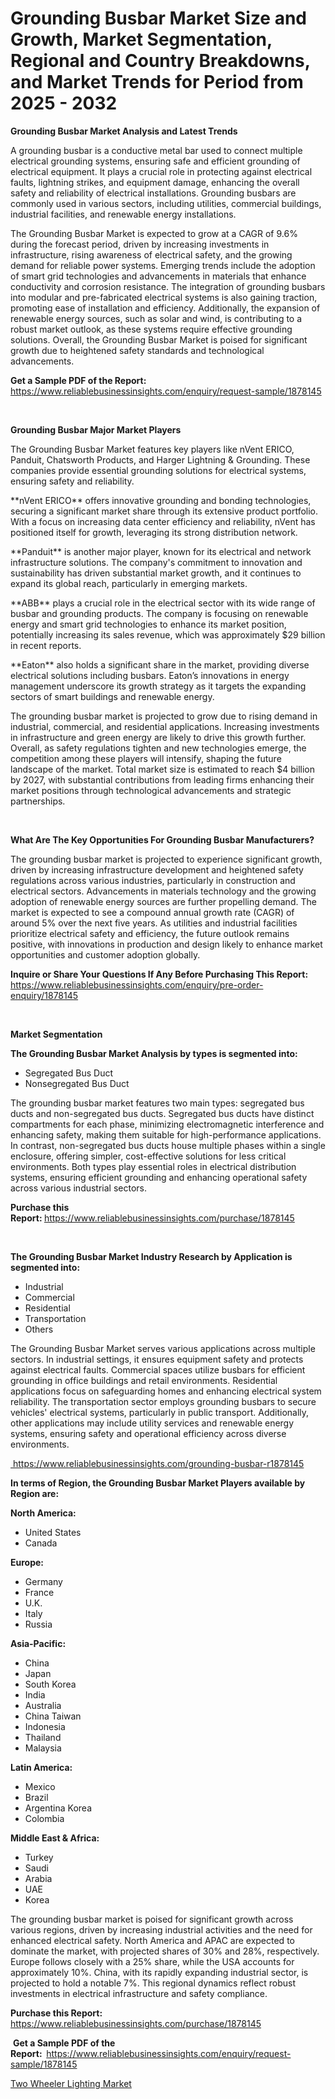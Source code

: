 <p><h1>Grounding Busbar Market Size and Growth, Market Segmentation, Regional and Country Breakdowns, and Market Trends for Period from 2025 -  2032</h1></p><p><strong>Grounding Busbar Market Analysis and Latest Trends</strong></p>
<p><p>A grounding busbar is a conductive metal bar used to connect multiple electrical grounding systems, ensuring safe and efficient grounding of electrical equipment. It plays a crucial role in protecting against electrical faults, lightning strikes, and equipment damage, enhancing the overall safety and reliability of electrical installations. Grounding busbars are commonly used in various sectors, including utilities, commercial buildings, industrial facilities, and renewable energy installations.</p><p>The Grounding Busbar Market is expected to grow at a CAGR of 9.6% during the forecast period, driven by increasing investments in infrastructure, rising awareness of electrical safety, and the growing demand for reliable power systems. Emerging trends include the adoption of smart grid technologies and advancements in materials that enhance conductivity and corrosion resistance. The integration of grounding busbars into modular and pre-fabricated electrical systems is also gaining traction, promoting ease of installation and efficiency. Additionally, the expansion of renewable energy sources, such as solar and wind, is contributing to a robust market outlook, as these systems require effective grounding solutions. Overall, the Grounding Busbar Market is poised for significant growth due to heightened safety standards and technological advancements.</p></p>
<p><strong>Get a Sample PDF of the Report:&nbsp;</strong> <a href="https://www.reliablebusinessinsights.com/enquiry/request-sample/1878145?utm_campaign=3366&utm_medium=2&utm_source=Github&utm_content=ia&utm_term=07042025&utm_id=grounding-busbar">https://www.reliablebusinessinsights.com/enquiry/request-sample/1878145</a></p>
<p>&nbsp;</p>
<p><strong>Grounding Busbar Major Market Players</strong></p>
<p><p>The Grounding Busbar Market features key players like nVent ERICO, Panduit, Chatsworth Products, and Harger Lightning & Grounding. These companies provide essential grounding solutions for electrical systems, ensuring safety and reliability.</p><p>**nVent ERICO** offers innovative grounding and bonding technologies, securing a significant market share through its extensive product portfolio. With a focus on increasing data center efficiency and reliability, nVent has positioned itself for growth, leveraging its strong distribution network.</p><p>**Panduit** is another major player, known for its electrical and network infrastructure solutions. The company's commitment to innovation and sustainability has driven substantial market growth, and it continues to expand its global reach, particularly in emerging markets.</p><p>**ABB** plays a crucial role in the electrical sector with its wide range of busbar and grounding products. The company is focusing on renewable energy and smart grid technologies to enhance its market position, potentially increasing its sales revenue, which was approximately $29 billion in recent reports.</p><p>**Eaton** also holds a significant share in the market, providing diverse electrical solutions including busbars. Eaton’s innovations in energy management underscore its growth strategy as it targets the expanding sectors of smart buildings and renewable energy.</p><p>The grounding busbar market is projected to grow due to rising demand in industrial, commercial, and residential applications. Increasing investments in infrastructure and green energy are likely to drive this growth further. Overall, as safety regulations tighten and new technologies emerge, the competition among these players will intensify, shaping the future landscape of the market. Total market size is estimated to reach $4 billion by 2027, with substantial contributions from leading firms enhancing their market positions through technological advancements and strategic partnerships.</p></p>
<p>&nbsp;</p>
<p><strong>What Are The Key Opportunities For Grounding Busbar Manufacturers?</strong></p>
<p><p>The grounding busbar market is projected to experience significant growth, driven by increasing infrastructure development and heightened safety regulations across various industries, particularly in construction and electrical sectors. Advancements in materials technology and the growing adoption of renewable energy sources are further propelling demand. The market is expected to see a compound annual growth rate (CAGR) of around 5% over the next five years. As utilities and industrial facilities prioritize electrical safety and efficiency, the future outlook remains positive, with innovations in production and design likely to enhance market opportunities and customer adoption globally.</p></p>
<p><strong>Inquire or Share Your Questions If Any Before Purchasing This Report:</strong> <a href="https://www.reliablebusinessinsights.com/enquiry/pre-order-enquiry/1878145?utm_campaign=3366&utm_medium=2&utm_source=Github&utm_content=ia&utm_term=07042025&utm_id=grounding-busbar">https://www.reliablebusinessinsights.com/enquiry/pre-order-enquiry/1878145</a></p>
<p>&nbsp;</p>
<p><strong>Market Segmentation</strong></p>
<p><strong>The Grounding Busbar Market Analysis by types is segmented into:</strong></p>
<p><ul><li>Segregated Bus Duct</li><li>Nonsegregated Bus Duct</li></ul></p>
<p><p>The grounding busbar market features two main types: segregated bus ducts and non-segregated bus ducts. Segregated bus ducts have distinct compartments for each phase, minimizing electromagnetic interference and enhancing safety, making them suitable for high-performance applications. In contrast, non-segregated bus ducts house multiple phases within a single enclosure, offering simpler, cost-effective solutions for less critical environments. Both types play essential roles in electrical distribution systems, ensuring efficient grounding and enhancing operational safety across various industrial sectors.</p></p>
<p><strong>Purchase this Report:&nbsp;</strong><a href="https://www.reliablebusinessinsights.com/purchase/1878145?utm_campaign=3366&utm_medium=2&utm_source=Github&utm_content=ia&utm_term=07042025&utm_id=grounding-busbar">https://www.reliablebusinessinsights.com/purchase/1878145</a></p>
<p>&nbsp;</p>
<p><strong>The Grounding Busbar Market Industry Research by Application is segmented into:</strong></p>
<p><ul><li>Industrial</li><li>Commercial</li><li>Residential</li><li>Transportation</li><li>Others</li></ul></p>
<p><p>The Grounding Busbar Market serves various applications across multiple sectors. In industrial settings, it ensures equipment safety and protects against electrical faults. Commercial spaces utilize busbars for efficient grounding in office buildings and retail environments. Residential applications focus on safeguarding homes and enhancing electrical system reliability. The transportation sector employs grounding busbars to secure vehicles' electrical systems, particularly in public transport. Additionally, other applications may include utility services and renewable energy systems, ensuring safety and operational efficiency across diverse environments.</p></p>
<p><a href="https://www.reliablebusinessinsights.com/grounding-busbar-r1878145?utm_campaign=3366&utm_medium=2&utm_source=Github&utm_content=ia&utm_term=07042025&utm_id=grounding-busbar">&nbsp;https://www.reliablebusinessinsights.com/grounding-busbar-r1878145</a></p>
<p><strong>In terms of Region, the Grounding Busbar Market Players available by Region are:</strong></p>
<p>
    <p> <strong> North America: </strong>
        <ul>
            <li>United States</li>
            <li>Canada</li>
        </ul>
        </p> 
    <p> <strong> Europe: </strong>
        <ul>
            <li>Germany</li>
            <li>France</li>
            <li>U.K.</li>
            <li>Italy</li>
            <li>Russia</li>
        </ul>
        </p> 
    <p> <strong> Asia-Pacific: </strong>
        <ul>
            <li>China</li>
            <li>Japan</li>
            <li>South Korea</li>
            <li>India</li>
            <li>Australia</li>
            <li>China Taiwan</li>
            <li>Indonesia</li>
            <li>Thailand</li>
            <li>Malaysia</li>
        </ul>
        </p> 
    <p> <strong> Latin America: </strong>
        <ul>
            <li>Mexico</li>
            <li>Brazil</li>
            <li>Argentina Korea</li>
            <li>Colombia</li>
        </ul>
        </p> 
    <p> <strong> Middle East & Africa: </strong>
        <ul>
            <li>Turkey</li>
            <li>Saudi</li>
            <li>Arabia</li>
            <li>UAE</li>
            <li>Korea</li>
        </ul>
    </p>
    </p>
<p><p>The grounding busbar market is poised for significant growth across various regions, driven by increasing industrial activities and the need for enhanced electrical safety. North America and APAC are expected to dominate the market, with projected shares of 30% and 28%, respectively. Europe follows closely with a 25% share, while the USA accounts for approximately 10%. China, with its rapidly expanding industrial sector, is projected to hold a notable 7%. This regional dynamics reflect robust investments in electrical infrastructure and safety compliance.</p></p>
<p><strong>Purchase this Report: </strong><a href="https://www.reliablebusinessinsights.com/purchase/1878145?utm_campaign=3366&utm_medium=2&utm_source=Github&utm_content=ia&utm_term=07042025&utm_id=grounding-busbar">https://www.reliablebusinessinsights.com/purchase/1878145</a></p>
<p>&nbsp;<strong>Get a Sample PDF of the Report:&nbsp;&nbsp;</strong><a href="https://www.reliablebusinessinsights.com/enquiry/request-sample/1878145?utm_campaign=3366&utm_medium=2&utm_source=Github&utm_content=ia&utm_term=07042025&utm_id=grounding-busbar">https://www.reliablebusinessinsights.com/enquiry/request-sample/1878145</a></p>
<p><strong></strong></p>
<p><p><a href="https://github.com/lugnabirue/Market-Research-Report-List-1/blob/main/two-wheeler-lighting-market.md?utm_campaign=3366&utm_medium=2&utm_source=Github&utm_content=ia&utm_term=07042025&utm_id=grounding-busbar">Two Wheeler Lighting Market</a></p></p>